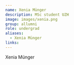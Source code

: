 ```yaml
---
name: Xenia Münger
description: MSc student UZH
image: images/xenia.png
group: allumni
role: undergrad
aliases:
  - Xenia Münger
links:
---
```


Xenia Münger